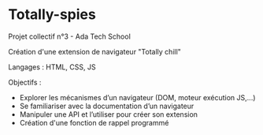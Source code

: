 ﻿# Totally-spies

Projet collectif n°3 - Ada Tech School

Création d'une extension de navigateur "Totally chill"

Langages : HTML, CSS, JS

Objectifs : 
- Explorer les mécanismes d’un navigateur (DOM, moteur exécution JS,...)
- Se familiariser avec la documentation d’un navigateur
- Manipuler une API et l’utiliser pour créer son extension
- Création d'une fonction de rappel programmé

